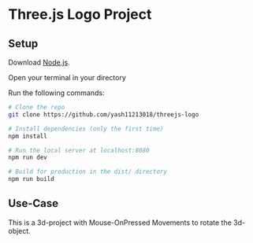 # Three.js Logo Project
## Setup
Download [Node.js](https://nodejs.org/en/download/).

Open your terminal in your directory

Run the following commands:

``` bash
# Clone the repo
git clone https://github.com/yash11213018/threejs-logo

# Install dependencies (only the first time)
npm install

# Run the local server at localhost:8080
npm run dev

# Build for production in the dist/ directory
npm run build
```
## Use-Case
This is a 3d-project with Mouse-OnPressed Movements to rotate the 3d-object.
